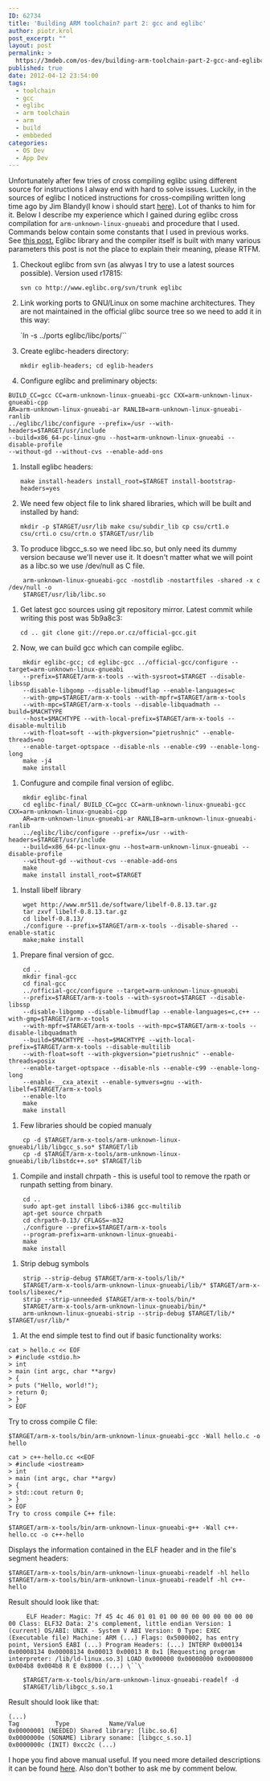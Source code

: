 ```yaml
---
ID: 62734
title: 'Building ARM toolchain? part 2: gcc and eglibc'
author: piotr.krol
post_excerpt: ""
layout: post
permalink: >
  https://3mdeb.com/os-dev/building-arm-toolchain-part-2-gcc-and-eglibc/
published: true
date: 2012-04-12 23:54:00
tags:
  - toolchain
  - gcc
  - eglibc
  - arm toolchain
  - arm
  - build
  - embbeded
categories:
  - OS Dev
  - App Dev
---
```

Unfortunately after few tries of cross compiling eglibc using different source
for instructions I alway end with hard to solve issues. Luckily, in the sources
of eglibc I noticed instructions for cross-compiling written long time ago by
Jim Blandy(I know i should start [here][1]). Lot of thanks to him for it. Below
I describe my experience which I gained during eglibc cross compilation for
`arm-unknown-linux-gnueabi` and procedure that I used. Commands below contain
some constants that I used in previous works. See [this post.][2] Eglibc library
and the compiler itself is built with many various parameters this post is not
the place to explain their meaning, please RTFM.

1.  Checkout eglibc from svn (as alwyas I try to use a latest sources possible). Version used r17815:

    `svn co http://www.eglibc.org/svn/trunk eglibc`


1.  Link working ports to GNU/Linux on some machine architectures. They are not maintained in the official glibc source tree so we need to add it in this way:

    `ln -s ../ports eglibc/libc/ports/``


1.  Create eglibc-headers directory:

    `mkdir eglib-headers; cd eglib-headers`


1.  Configure eglibc and preliminary objects:

```
BUILD_CC=gcc CC=arm-unknown-linux-gnueabi-gcc CXX=arm-unknown-linux-gnueabi-cpp
AR=arm-unknown-linux-gnueabi-ar RANLIB=arm-unknown-linux-gnueabi-ranlib
../eglibc/libc/configure --prefix=/usr --with-headers=$TARGET/usr/include
--build=x86_64-pc-linux-gnu --host=arm-unknown-linux-gnueabi --disable-profile
--without-gd --without-cvs --enable-add-ons
```

1.  Install eglibc headers:

    `make install-headers install_root=$TARGET install-bootstrap-headers=yes`


1.  We need few object file to link shared libraries, which will be built and installed by hand:

    `mkdir -p $TARGET/usr/lib make csu/subdir_lib cp csu/crt1.o csu/crti.o csu/crtn.o $TARGET/usr/lib`


1.  To produce libgcc_s.so we need libc.so, but only need its dummy version because we'll never use it. It doesn't matter what we will point as a libc.so we use /dev/null as C file.

```
    arm-unknown-linux-gnueabi-gcc -nostdlib -nostartfiles -shared -x c /dev/null -o
    $TARGET/usr/lib/libc.so
```

1.  Get latest gcc sources using git repository mirror. Latest commit while writing this post was 5b9a8c3:

    `cd .. git clone git://repo.or.cz/official-gcc.git`


1.  Now, we can build gcc which can compile eglibc.

```
    mkdir eglibc-gcc; cd eglibc-gcc ../official-gcc/configure --target=arm-unknown-linux-gnueabi
    --prefix=$TARGET/arm-x-tools --with-sysroot=$TARGET --disable-libssp
    --disable-libgomp --disable-libmudflap --enable-languages=c
    --with-gmp=$TARGET/arm-x-tools --with-mpfr=$TARGET/arm-x-tools
    --with-mpc=$TARGET/arm-x-tools --disable-libquadmath --build=$MACHTYPE
    --host=$MACHTYPE --with-local-prefix=$TARGET/arm-x-tools --disable-multilib
    --with-float=soft --with-pkgversion="pietrushnic" --enable-threads=no
    --enable-target-optspace --disable-nls --enable-c99 --enable-long-long
    make -j4
    make install
```

1.  Confugure and compile final version of eglibc.

```
    mkdir eglibc-final
    cd eglibc-final/ BUILD_CC=gcc CC=arm-unknown-linux-gnueabi-gcc CXX=arm-unknown-linux-gnueabi-cpp
    AR=arm-unknown-linux-gnueabi-ar RANLIB=arm-unknown-linux-gnueabi-ranlib
    ../eglibc/libc/configure --prefix=/usr --with-headers=$TARGET/usr/include
    --build=x86_64-pc-linux-gnu --host=arm-unknown-linux-gnueabi --disable-profile
    --without-gd --without-cvs --enable-add-ons
    make
    make install install_root=$TARGET
```

1.  Install libelf library

```
    wget http://www.mr511.de/software/libelf-0.8.13.tar.gz
    tar zxvf libelf-0.8.13.tar.gz
    cd libelf-0.8.13/
    ./configure --prefix=$TARGET/arm-x-tools --disable-shared --enable-static
    make;make install
```

1.  Prepare final version of gcc.

```
    cd ..
    mkdir final-gcc
    cd final-gcc
    ../official-gcc/configure --target=arm-unknown-linux-gnueabi
    --prefix=$TARGET/arm-x-tools --with-sysroot=$TARGET --disable-libssp
    --disable-libgomp --disable-libmudflap --enable-languages=c,c++ --with-gmp=$TARGET/arm-x-tools
    --with-mpfr=$TARGET/arm-x-tools --with-mpc=$TARGET/arm-x-tools --disable-libquadmath
    --build=$MACHTYPE --host=$MACHTYPE --with-local-prefix=$TARGET/arm-x-tools --disable-multilib
    --with-float=soft --with-pkgversion="pietrushnic" --enable-threads=posix
    --enable-target-optspace --disable-nls --enable-c99 --enable-long-long
    --enable-__cxa_atexit --enable-symvers=gnu --with-libelf=$TARGET/arm-x-tools
    --enable-lto
    make
    make install
```

1.  Few libraries should be copied manualy

```
    cp -d $TARGET/arm-x-tools/arm-unknown-linux-gnueabi/lib/libgcc_s.so* $TARGET/lib
    cp -d $TARGET/arm-x-tools/arm-unknown-linux-gnueabi/lib/libstdc++.so* $TARGET/lib
```

1.  Compile and install chrpath - this is useful tool to remove the rpath or runpath setting from binary.

```
    cd ..
    sudo apt-get install libc6-i386 gcc-multilib
    apt-get source chrpath
    cd chrpath-0.13/ CFLAGS=-m32
    ./configure --prefix=$TARGET/arm-x-tools
    --program-prefix=arm-unknown-linux-gnueabi-
    make
    make install
```

1.  Strip debug symbols

```
    strip --strip-debug $TARGET/arm-x-tools/lib/*
    $TARGET/arm-x-tools/arm-unknown-linux-gnueabi/lib/* $TARGET/arm-x-tools/libexec/*
    strip --strip-unneeded $TARGET/arm-x-tools/bin/*
    $TARGET/arm-x-tools/arm-unknown-linux-gnueabi/bin/*
    arm-unknown-linux-gnueabi-strip --strip-debug $TARGET/lib/* $TARGET/usr/lib/*
```

1.  At the end simple test to find out if basic functionality works:

<pre><code class="c">cat &gt; hello.c &lt;&lt; EOF
&gt; #include &lt;stdio.h&gt;
&gt; int
&gt; main (int argc, char **argv)
&gt; {
&gt; puts ("Hello, world!");
&gt; return 0;
&gt; }
&gt; EOF
</code></pre>


Try to cross compile C file:

`$TARGET/arm-x-tools/bin/arm-unknown-linux-gnueabi-gcc -Wall hello.c -o hello`


<pre><code class="cpp">cat &gt; c++-hello.cc &lt;&lt;EOF
&gt; #include &lt;iostream&gt;
&gt; int
&gt; main (int argc, char **argv)
&gt; {
&gt; std::cout return 0;
&gt; }
&gt; EOF
Try to cross compile C++ file:
</code></pre>

`$TARGET/arm-x-tools/bin/arm-unknown-linux-gnueabi-g++ -Wall c++-hello.cc -o c++-hello`

Displays the information contained in the ELF header and in the file's segment headers:

`$TARGET/arm-x-tools/bin/arm-unknown-linux-gnueabi-readelf -hl hello $TARGET/arm-x-tools/bin/arm-unknown-linux-gnueabi-readelf -hl c++-hello`

Result should look like that:

```
     ELF Header: Magic: 7f 45 4c 46 01 01 01 00 00 00 00 00 00 00 00 00 Class: ELF32 Data: 2's complement, little endian Version: 1 (current) OS/ABI: UNIX - System V ABI Version: 0 Type: EXEC (Executable file) Machine: ARM (...) Flags: 0x5000002, has entry point, Version5 EABI (...) Program Headers: (...) INTERP 0x000134 0x00008134 0x00008134 0x00013 0x00013 R 0x1 [Requesting program interpreter: /lib/ld-linux.so.3] LOAD 0x000000 0x00008000 0x00008000 0x004b8 0x004b8 R E 0x8000 (...) \``\`
```

```
    $TARGET/arm-x-tools/bin/arm-unknown-linux-gnueabi-readelf -d
    $TARGET/lib/libgcc_s.so.1
```

Result should look like that:

    (...)
    Tag          Type           Name/Value
    0x00000001 (NEEDED) Shared library: [libc.so.6]
    0x0000000e (SONAME) Library soname: [libgcc_s.so.1]
    0x0000000c (INIT) 0xcc2c (...)

I hope you find above manual useful. If you need more detailed descriptions it
can be found [here][3]. Also don't bother to ask me by comment below.

 [1]: http://www.eglibc.org/cgi-bin/viewvc.cgi/trunk/libc/EGLIBC.cross-building?revision=2037&view=markup
 [2]: /2012/03/20/building-arm-toolchain-part-1-libs-and
 [3]: http://www.eglibc.org/cgi-bin/viewvc.cgi/trunk/libc/EGLIBC.cross-building?view=markup

